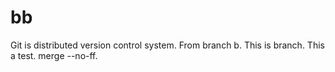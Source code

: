 # bb
Git is distributed version control system.
From branch b.
This is branch.
This a test.
merge --no-ff.
